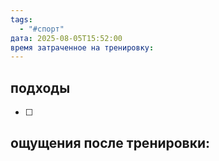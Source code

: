 ```yaml
---
tags:
  - "#спорт"
дата: 2025-08-05T15:52:00
время затраченное на тренировку:
---
```


## подходы

 - [ ] 

 
## ощущения после тренировки:


